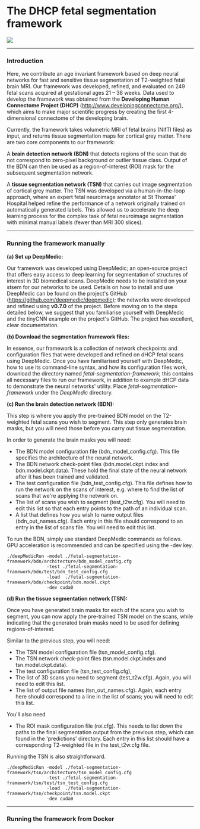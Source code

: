# The DHCP fetal segmentation framework

![](https://github.com/afetit/dhcp-fetal-segmentation-tool/blob/master/documentation/for-github-2.png)

---
### **Introduction**

Here, we contribute an age invariant framework based on deep neural networks for fast and sensitive tissue 
segmentation of T2-weighted fetal brain MRI. Our framework was developed, refined, and evaluated on 249 fetal scans acquired at gestational ages 21 – 38 weeks. Data used to develop the framework was obtained from the **Developing Human Connectome Project (DHCP)** (http://www.developingconnectome.org/), which aims to make major scientific progress by creating the first 4-dimensional connectome of the developing brain.


Currently, the framework takes volumetric MRI of fetal brains (NIfTI files) as input, 
and returns tissue segmentation maps for cortical grey matter. There are two core components to 
our framework:

A **brain detection network (BDN)** that detects regions of the scan that do not correspond to zero-pixel background or outlier 
tissue class. Output of the BDN can then be used as a region-of-interest (ROI) mask for the subsequent segmentation network.

A **tissue segmentation network (TSN)** that carries out image segmentation of cortical grey matter. The TSN was developed via a human-in-the-loop approach, where an expert fetal neuroimage annotator at St Thomas' Hospital helped refine the performance of a network originally trained on automatically generated labels. This allowed us to accelerate the deep learning process for the complex task of fetal neuroimage segmentation with minimal manual labels (fewer than MRI 300 slices). 

---
### Running the framework manually


**(a) Set up DeepMedic:**

Our framework was developed using DeepMedic; an open-source project that offers easy access to deep learning for segmentation of structures of interest in 3D biomedical scans.
DeepMedic needs to be installed on your stsem for our networks to be used. Details on how to install and use DeepMedic can be found on 
the project's GitHub (https://github.com/deepmedic/deepmedic); the networks were developed and refined using **v0.7.0** of the project. Before moving on to the steps detailed below, we suggest that you familiarise yourself with DeepMedic and the tinyCNN example on the project's GitHub. The project has excellent, clear documentation. 

**(b) Download the segmentation framework files:**

In essence, our framework is a collection of network checkpoints and configuration files that were developed and refined on dHCP fetal scans using DeepMedic. Once you have familiarised yourself with DeepMedic, how to use its command-line syntax, and how its configuration files work, download the directory named *fetal-segmentation-framework*; this contains all necessary files to run our framework, in addition to example dHCP data to demonstrate the neural networks' utility. Place *fetal-segmentation-framework* under the *DeepMedic* directory.

**(c) Run the brain detection network (BDN):** 

This step is where you apply the pre-trained BDN model on the T2-weighted fetal scans you wish to segment. This step only generates brain masks, but you will need those before you carry out tissue segmentation. 

In order to generate the brain masks you will need:
- The BDN model configuration file (bdn_model_config.cfg). This file specifies the architecture of the neural network.
- The BDN network check-point files (bdn.model.ckpt.index and bdn.model.ckpt.data). These hold the final state of the neural network after it has been trained and validated. 
- The test configuration file (bdn_test_config.cfg). This file defines how to run the network on the scans of interest, e.g. where to find the list of scans that we're applying the network on.
- The list of scans you wish to segment (test_t2w.cfg). You will need to edit this list so that each entry points to the path of an individual scan.
- A list that defines how you wish to name output files (bdn_out_names.cfg). Each entry in this file should correspond to an entry in the list of scans file. You will need to edit this list. 

To run the BDN, simply use standard DeepMedic commands as follows. GPU acceleration is recommended and can be specified using the -dev key. 
```
./deepMedicRun -model ./fetal-segmentation-framework/bdn/architecture/bdn_model_config.cfg 
               -test ./fetal-segmentation-framework/bdn/test/bdn_test_config.cfg 
               -load  ./fetal-segmentation-framework/bdn/checkpoint/bdn.model.ckpt
               -dev cuda0
```

**(d) Run the tissue segmentation network (TSN):** 

Once you have generated brain masks for each of the scans you wish to segment, you can now apply the pre-trained TSN model on the scans, while indicating that the generated brain masks need to be used for defining regions-of-interest.  

Similar to the previous step, you will need:
- The TSN model configuration file (tsn_model_config.cfg).
- The TSN network check-point files (tsn.model.ckpt.index and tsn.model.ckpt.data).
- The test configuration file (tsn_test_config.cfg), 
- The list of 3D scans you need to segment (test_t2w.cfg). Again, you will need to edit this list.
- The list of output file names (tsn_out_names.cfg). Again, each entry here should correspond to a line in the list of scans; you will need to edit this list. 

You'll also need 
- The ROI mask configuration file (roi.cfg). This needs to list down the paths to the final segmentation
output from the previous step, which can found in the 'predictions' directory. Each entry in this list should have a corresponding T2-weighted file in the test_t2w.cfg file.

Running the TSN is also straightforward.

```
./deepMedicRun -model ./fetal-segmentation-framework/tsn/architecture/tsn_model_config.cfg 
               -test ./fetal-segmentation-framework/tsn/test/tsn_test_config.cfg 
               -load  ./fetal-segmentation-framework/tsn/checkpoint/tsn.model.ckpt
               -dev cuda0
```

---
### Running the framework from Docker

